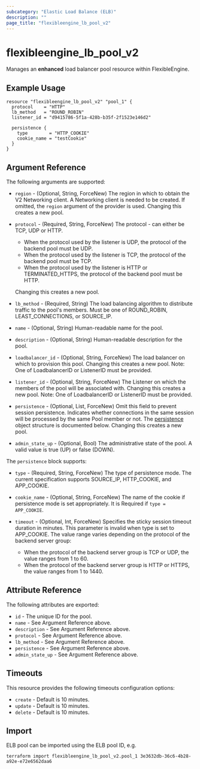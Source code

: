```yaml
---
subcategory: "Elastic Load Balance (ELB)"
description: ""
page_title: "flexibleengine_lb_pool_v2"
---
```


# flexibleengine_lb_pool_v2

Manages an **enhanced** load balancer pool resource within FlexibleEngine.

## Example Usage

```hcl
resource "flexibleengine_lb_pool_v2" "pool_1" {
  protocol    = "HTTP"
  lb_method   = "ROUND_ROBIN"
  listener_id = "d9415786-5f1a-428b-b35f-2f1523e146d2"

  persistence {
    type        = "HTTP_COOKIE"
    cookie_name = "testCookie"
  }
}
```

## Argument Reference

The following arguments are supported:

* `region` - (Optional, String, ForceNew) The region in which to obtain the V2 Networking client.
    A Networking client is needed to be created. If omitted, the
    `region` argument of the provider is used. Changing this creates a new pool.

* `protocol` - (Required, String, ForceNew) The protocol - can either be TCP, UDP or HTTP.

    + When the protocol used by the listener is UDP, the protocol of the backend pool must be UDP.
    + When the protocol used by the listener is TCP, the protocol of the backend pool must be TCP.
    + When the protocol used by the listener is HTTP or TERMINATED_HTTPS, the protocol of the backend pool must be HTTP.

    Changing this creates a new pool.

* `lb_method` - (Required, String) The load balancing algorithm to
  distribute traffic to the pool's members. Must be one of
  ROUND_ROBIN, LEAST_CONNECTIONS, or SOURCE_IP.

* `name` - (Optional, String) Human-readable name for the pool.

* `description` - (Optional, String) Human-readable description for the pool.

* `loadbalancer_id` - (Optional, String, ForceNew) The load balancer on which to provision this
    pool. Changing this creates a new pool.
    Note: One of LoadbalancerID or ListenerID must be provided.

* `listener_id` - (Optional, String, ForceNew) The Listener on which the members of the pool
    will be associated with. Changing this creates a new pool.
    Note: One of LoadbalancerID or ListenerID must be provided.

* `persistence` - (Optional, List, ForceNew) Omit this field to prevent session persistence. Indicates
    whether connections in the same session will be processed by the same Pool member or not.
    The [persistence](#lb_persistence) object structure is documented below.
    Changing this creates a new pool.

* `admin_state_up` - (Optional, Bool) The administrative state of the pool.
    A valid value is true (UP) or false (DOWN).

<a name="lb_persistence"></a>
The `persistence` block supports:

* `type` - (Required, String, ForceNew) The type of persistence mode. The current specification
    supports SOURCE_IP, HTTP_COOKIE, and APP_COOKIE.

* `cookie_name` - (Optional, String, ForceNew) The name of the cookie if persistence mode is set
    appropriately. It is Required if `type = APP_COOKIE`.

* `timeout` - (Optional, Int, ForceNew) Specifies the sticky session timeout duration in minutes. This parameter is
  invalid when type is set to APP_COOKIE. The value range varies depending on the protocol of the backend server group:

  + When the protocol of the backend server group is TCP or UDP, the value ranges from 1 to 60.
  + When the protocol of the backend server group is HTTP or HTTPS, the value ranges from 1 to 1440.

## Attribute Reference

The following attributes are exported:

* `id` - The unique ID for the pool.
* `name` - See Argument Reference above.
* `description` - See Argument Reference above.
* `protocol` - See Argument Reference above.
* `lb_method` - See Argument Reference above.
* `persistence` - See Argument Reference above.
* `admin_state_up` - See Argument Reference above.

## Timeouts

This resource provides the following timeouts configuration options:

* `create` - Default is 10 minutes.
* `update` - Default is 10 minutes.
* `delete` - Default is 10 minutes.

## Import

ELB pool can be imported using the ELB pool ID, e.g.

```shell
terraform import flexibleengine_lb_pool_v2.pool_1 3e3632db-36c6-4b28-a92e-e72e6562daa6
```
